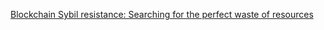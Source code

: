 
[Blockchain Sybil resistance: Searching for the perfect waste of resources](https://www.finder.com.au/blockchain-sybil-resistance-searching-for-the-perfect-waste-of-resources)
